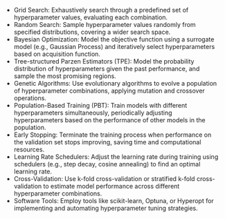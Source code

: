 * Grid Search: Exhaustively search through a predefined set of hyperparameter values, evaluating each combination.
* Random Search: Sample hyperparameter values randomly from specified distributions, covering a wider search space.
* Bayesian Optimization: Model the objective function using a surrogate model (e.g., Gaussian Process) and iteratively select hyperparameters based on acquisition function.
* Tree-structured Parzen Estimators (TPE): Model the probability distribution of hyperparameters given the past performance, and sample the most promising regions.
* Genetic Algorithms: Use evolutionary algorithms to evolve a population of hyperparameter combinations, applying mutation and crossover operations.
* Population-Based Training (PBT): Train models with different hyperparameters simultaneously, periodically adjusting hyperparameters based on the performance of other models in the population.
* Early Stopping: Terminate the training process when performance on the validation set stops improving, saving time and computational resources.
* Learning Rate Schedulers: Adjust the learning rate during training using schedulers (e.g., step decay, cosine annealing) to find an optimal learning rate.
* Cross-Validation: Use k-fold cross-validation or stratified k-fold cross-validation to estimate model performance across different hyperparameter combinations.
* Software Tools: Employ tools like scikit-learn, Optuna, or Hyperopt for implementing and automating hyperparameter tuning strategies.
